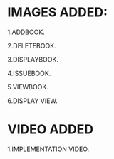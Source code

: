 # IMAGES ADDED:
 1.ADDBOOK.
 
 2.DELETEBOOK.
 
 3.DISPLAYBOOK.
 
 4.ISSUEBOOK.
 
 5.VIEWBOOK.
 
 6.DISPLAY VIEW.


# VIDEO ADDED
 1.IMPLEMENTATION VIDEO.